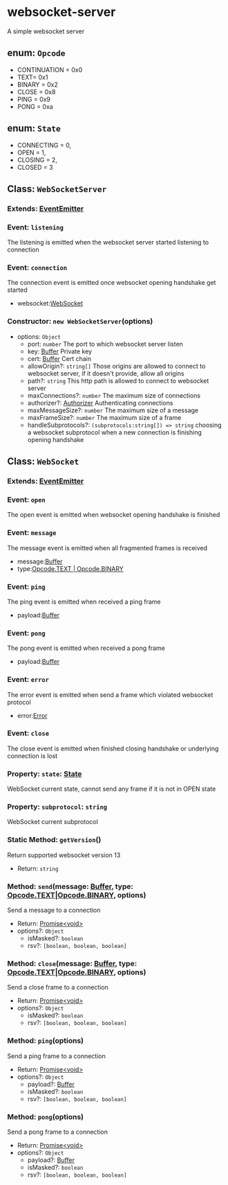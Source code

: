 # websocket-server
A simple websocket server

## enum: `Opcode`
+ CONTINUATION = 0x0
+ TEXT= 0x1
+ BINARY = 0x2
+ CLOSE = 0x8
+ PING = 0x9
+ PONG = 0xa

## enum: `State`
+ CONNECTING = 0,
+ OPEN = 1,
+ CLOSING = 2,
+ CLOSED = 3

## Class: `WebSocketServer`
### Extends: [EventEmitter](https://nodejs.org/dist/latest-v19.x/docs/api/events.html#class-eventemitter)

### Event: `listening`
The listening is emitted when the websocket server started listening to connection
### Event: `connection`
The connection event is emitted once websocket opening handshake get started
+ websocket:[WebSocket](#classwebsocket)

### Constructor: `new WebSocketServer`(options)
+ options: `Object`
    + port: `number` The port to which websocket server listen
    + key: [Buffer](https://nodejs.org/dist/latest-v19.x/docs/api/buffer.html#class-buffer) Private key
    + cert: [Buffer](https://nodejs.org/dist/latest-v19.x/docs/api/buffer.html#class-buffer) Cert chain
    + allowOrigin?: `string[]` Those origins are allowed to connect to websocket server, if it doesn't provide, allow all origins
    + path?: `string` This http path is allowed to connect to websocket server
    + maxConnections?: `number` The maximum size of connections
    + authorizer?: [Authorizer]() Authenticating connections 
    + maxMessageSize?: `number` The maximum size of a message
    + maxFrameSize?: `number` The maximum size of a frame 
    + handleSubprotocols?: `(subprotocols:string[]) => string` choosing a websocket subprotocol when a new connection is finishing opening handshake

## Class: `WebSocket`
### Extends: [EventEmitter](https://nodejs.org/dist/latest-v19.x/docs/api/stream.html#class-streamtransform)

### Event: `open`
The open event is emitted when websocket opening handshake is finished

### Event: `message`
The message event is emitted when all fragmented frames is received
+ message:[Buffer](https://nodejs.org/dist/latest-v19.x/docs/api/buffer.html#class-buffer)
+ type:[Opcode.TEXT | Opcode.BINARY](#enum-opcode) 

### Event: `ping`
The ping event is emitted when received a ping frame
+ payload:[Buffer](https://nodejs.org/dist/latest-v19.x/docs/api/buffer.html#class-buffer)

### Event: `pong`
The pong event is emitted when received a pong frame
+ payload:[Buffer](https://nodejs.org/dist/latest-v19.x/docs/api/buffer.html#class-buffer)

### Event: `error`
The error event is emitted when send a frame which violated websocket protocol
+ error:[Error](https://nodejs.org/dist/latest-v19.x/docs/api/errors.html#class-error)

### Event: `close`
The close event is emitted  when finished closing handshake or underlying connection is lost

### Property: `state`: [State](#enum-state)
WebSocket current state, cannot send any frame if it is not in OPEN state 

### Property: `subprotocol`: `string`
WebSocket current subprotocol

### Static Method: `getVersion`()
Return supported websocket version 13
+ Return: `string`

### Method: `send`(message: [Buffer](), type: [Opcode.TEXT|Opcode.BINARY](#enum-opcode), options)
Send a message to a connection
+ Return: [Promise\<void>](https://developer.mozilla.org/en-US/docs/Web/JavaScript/Reference/Global_Objects/Promise)
+ options?: `Object`
    + isMasked?: `boolean`
    + rsv?: `[boolean, boolean, boolean]`

### Method: `close`(message: [Buffer](), type: [Opcode.TEXT|Opcode.BINARY](#enum-opcode), options)
Send a close frame to a connection
+ Return: [Promise\<void>](https://developer.mozilla.org/en-US/docs/Web/JavaScript/Reference/Global_Objects/Promise)
+ options?: `Object`
    + isMasked?: `boolean`
    + rsv?: `[boolean, boolean, boolean]`

### Method: `ping`(options)
Send a ping frame to a connection
+ Return: [Promise\<void>](https://developer.mozilla.org/en-US/docs/Web/JavaScript/Reference/Global_Objects/Promise)
+ options?: `Object`
    + payload?: [Buffer]()
    + isMasked?: `boolean`
    + rsv?: `[boolean, boolean, boolean]`

### Method: `pong`(options)
Send a pong frame to a connection
+ Return: [Promise\<void>](https://developer.mozilla.org/en-US/docs/Web/JavaScript/Reference/Global_Objects/Promise)
+ options?: `Object`
    + payload?: [Buffer]()
    + isMasked?: `boolean`
    + rsv?: `[boolean, boolean, boolean]`


